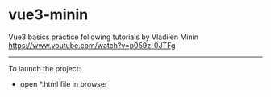 # vue3-minin
Vue3 basics practice following tutorials by Vladilen Minin
https://www.youtube.com/watch?v=p059z-0JTFg

---- ---- ----
To launch the project:
- open *.html file in browser